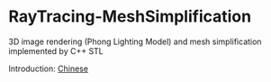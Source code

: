 # RayTracing-MeshSimplification
3D image rendering (Phong Lighting Model) and mesh simplification implemented by C++ STL

Introduction: [Chinese](https://github.com/coolyangzc/RayTracing-MeshSimplification/blob/main/doc/report.pdf) 
